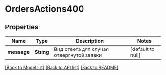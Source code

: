 # OrdersActions400

## Properties
Name | Type | Description | Notes
------------ | ------------- | ------------- | -------------
**message** | **String** | Вид ответа для случая отвергнутой заявки | [default to null]

[[Back to Model list]](../README.md#documentation-for-models) [[Back to API list]](../README.md#documentation-for-api-endpoints) [[Back to README]](../README.md)

